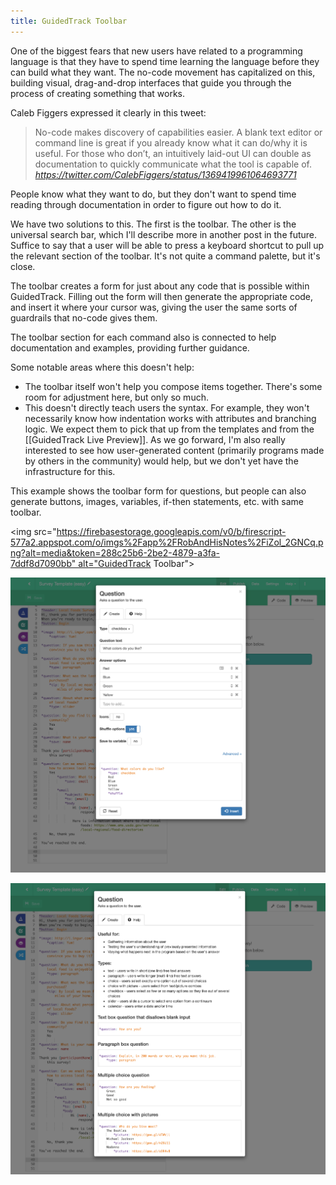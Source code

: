 ```yaml
---
title: GuidedTrack Toolbar
---
```

One of the biggest fears that new users have related to a programming language is that they have to spend time learning the language before they can build what they want. The no-code movement has capitalized on this, building visual, drag-and-drop interfaces that guide you through the process of creating something that works.

Caleb Figgers expressed it clearly in this tweet:

<blockquote class="quoteback" darkmode="" data-title="Caleb%20Figgers%20on%20Twitter" data-author="" cite="https://twitter.com/CalebFiggers/status/1369419961064693771">No-code makes discovery of capabilities easier. A blank text editor or command line is great if you already know what it can do/why it is useful. For those who don’t, an intuitively laid-out UI can double as documentation to quickly communicate what the tool is capable of.<footer> <cite><a href="https://twitter.com/CalebFiggers/status/1369419961064693771">https://twitter.com/CalebFiggers/status/1369419961064693771</a></cite></footer></blockquote><script note="" src="https://cdn.jsdelivr.net/gh/Blogger-Peer-Review/quotebacks@1/quoteback.js"></script>

People know what they want to do, but they don't want to spend time reading through documentation in order to figure out how to do it.

We have two solutions to this. The first is the toolbar. The other is the universal search bar, which I'll describe more in another post in the future. Suffice to say that a user will be able to press a keyboard shortcut to pull up the relevant section of the toolbar. It's not quite a command palette, but it's close.

The toolbar creates a form for just about any code that is possible within GuidedTrack. Filling out the form will then generate the appropriate code, and insert it where your cursor was, giving the user the same sorts of guardrails that no-code gives them.

The toolbar section for each command also is connected to help documentation and examples, providing further guidance.

Some notable areas where this doesn't help:
* The toolbar itself won't help you compose items together. There's some room for adjustment here, but only so much.
* This doesn't directly teach users the syntax. For example, they won't necessarily know how indentation works with attributes and branching logic. We expect them to pick that up from the templates and from the [[GuidedTrack Live Preview]]. As we go forward, I'm also really interested to see how user-generated content (primarily programs made by others in the community) would help, but we don't yet have the infrastructure for this.

This example shows the toolbar form for questions, but people can also generate buttons, images, variables, if-then statements, etc. with same toolbar.

<img src="https://firebasestorage.googleapis.com/v0/b/firescript-577a2.appspot.com/o/imgs%2Fapp%2FRobAndHisNotes%2FiZol_2GNCq.png?alt=media&token=288c25b6-2be2-4879-a3fa-7ddf8d7090bb" alt="GuidedTrack Toolbar">

![](/assets/blogpics/guidedtrack-toolbar-question.png)

![](/assets/blogpics/guidedtrack-toolbar-question-help.png)